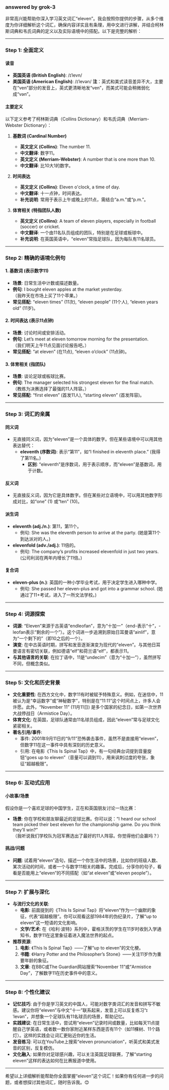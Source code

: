 ### answered by grok-3
非常高兴能帮助你深入学习英文词汇“eleven”。我会按照你提供的步骤，从多个维度为你详细解析这个词汇，确保内容详实且有条理，用中文进行讲解，并结合柯林斯词典和韦氏词典的定义以及实际语境中的搭配。以下是完整的解析：

---

### Step 1: 全面定义

#### 读音
- **英国英语 (British English)**: /ɪˈlevn/
- **美国英语 (American English)**: /ɪˈlevən/
**注**：英式和美式读音差异不大，主要在“ven”部分的发音上，英式更清晰地发“ven”，而美式可能会稍微弱化成“vən”。

#### 主要定义
以下定义参考了柯林斯词典（Collins Dictionary）和韦氏词典（Merriam-Webster Dictionary）：

1. **基数词 (Cardinal Number)**
   - **英文定义 (Collins)**: The number 11.
   - **中文翻译**: 数字11。
   - **英文定义 (Merriam-Webster)**: A number that is one more than 10.
   - **中文翻译**: 比10大1的数字。

2. **时间表达**
   - **英文定义 (Collins)**: Eleven o'clock, a time of day.
   - **中文翻译**: 十一点钟，时间表达。
   - **补充说明**: 常用于表示上午或晚上的11点，需结合“a.m.”或“p.m.”。

3. **体育相关 (特指团队人数)**
   - **英文定义 (Collins)**: A team of eleven players, especially in football (soccer) or cricket.
   - **中文翻译**: 一个由11名队员组成的团队，特别是在足球或板球中。
   - **补充说明**: 在英国英语中，“eleven”常指足球队，因为每队有11名球员。

---

### Step 2: 精确的语境化例句

#### 1. 基数词 (表示数字11)
- **场景**: 日常生活中计数或描述数量。
- **例句**: I bought eleven apples at the market yesterday.  
  （我昨天在市场上买了11个苹果。）
- **常见搭配**: “eleven times” (11次), “eleven people” (11个人), “eleven years old” (11岁)。

#### 2. 时间表达 (表示11点钟)
- **场景**: 讨论时间或安排活动。
- **例句**: Let’s meet at eleven tomorrow morning for the presentation.  
  （我们明天上午11点见面讨论报告吧。）
- **常见搭配**: “at eleven” (在11点), “eleven o’clock” (11点钟)。

#### 3. 体育相关 (指团队)
- **场景**: 谈论足球或板球比赛。
- **例句**: The manager selected his strongest eleven for the final match.  
  （教练为决赛选择了最强的11人阵容。）
- **常见搭配**: “first eleven” (首发11人), “starting eleven” (首发阵容)。

---

### Step 3: 词汇的亲属

#### 同义词
- 无直接同义词，因为“eleven”是一个具体的数字。但在某些语境中可以用其他表达替代：
  - **eleventh (序数词)**: 表示“第11”，如“I finished in eleventh place.” (我得了第11名。)
    - **区别**: “eleventh”是序数词，用于表示顺序，而“eleven”是基数词，用于计数。

#### 反义词
- 无直接反义词，因为它是具体数字。但在某些对立语境中，可以用其他数字形成对比，如“one” (1) 或“ten” (10)。

#### 派生词
- **eleventh (adj./n.)**: 第11，第11个。
  - 例句: She was the eleventh person to arrive at the party. (她是第11个到达派对的人。)
- **elevenfold (adv./adj.)**: 11倍的。
  - 例句: The company’s profits increased elevenfold in just two years. (公司利润在两年内增长了11倍。)

#### 复合词
- **eleven-plus (n.)**: 英国的一种小学毕业考试，用于决定学生进入哪种中学。
  - 例句: She passed her eleven-plus and got into a grammar school. (她通过了11+考试，进入了一所文法学校。)

---

### Step 4: 词源探索

- **词源**: “Eleven”来源于古英语“endleofan”，意为“十加一”（end-表示“十”，-leofan表示“剩余的一个”）。这个词进一步追溯到原始日耳曼语“ainlif”，意为“一个剩下的”（即10之后的一个）。
- **演变**: 在中古英语时期，拼写和发音逐渐演变为现代的“eleven”。与其他日耳曼语言有密切关联，例如德语“elf”和荷兰语“elf”，都表示11。
- **与其他语言的关联**: 在拉丁语中，11是“undecim”（意为“十加一”），虽然拼写不同，但概念类似。

---

### Step 5: 文化和历史背景

- **文化重要性**: 在西方文化中，数字11有时被赋予特殊意义。例如，在迷信中，11被认为是“幸运数字”或“神秘数字”，特别是在“11:11”这个时间点上，许多人会许愿。此外，“November 11” (11月11日) 是多个国家的纪念日，如第一次世界大战停战日（Armistice Day）。
- **体育文化**: 在英国，足球队通常由11名球员组成，因此“eleven”常与足球文化紧密相关。
- **著名引用/事件**:
  - 事件: 2001年9月11日的“9/11”恐怖袭击事件，虽然不是直接用“eleven”，但数字11在这一事件中具有深刻的历史意义。
  - 引用: 在电影《This Is Spinal Tap》中，有一句经典台词提到音量旋钮“goes up to eleven”（音量可以调到11），用来讽刺过度的夸张，象征“超越极限”。

---

### Step 6: 互动式应用

#### 小故事/场景
假设你是一个喜欢足球的中国学生，正在和英国朋友讨论一场比赛：
- **场景**: 你在学校和朋友聊最近的足球比赛。你可以说：“I heard our school team picked their best eleven for the championship game. Do you think they’ll win?”  
  （我听说我们学校队为冠军赛选出了最好的11人阵容。你觉得他们会赢吗？）

#### 挑战/问题
- **问题**: 试着用“eleven”造句，描述一个你生活中的场景，比如你的班级人数、某次活动的时间，或者一个与数字11相关的趣事。完成后，分享你的句子，看看是否能用上“eleven”的不同搭配（如“at eleven”或“eleven people”）。

---

### Step 7: 扩展与深化

- **与流行文化的关联**:
  - **电影**: 前面提到的《This Is Spinal Tap》将“eleven”作为一个幽默的象征，代表“超越极限”。你可以观看这部1984年的伪纪录片，了解“up to eleven”这一短语的文化影响。
  - **文学/艺术**: 在《哈利·波特》系列中，霍格沃茨的学生在11岁时收到入学通知书，数字11在这里象征着进入魔法世界的起点。
- **推荐资源**:
  1. **电影**: 《This Is Spinal Tap》——了解“up to eleven”的文化梗。
  2. **书籍**: 《Harry Potter and the Philosopher’s Stone》——关注11岁作为重要年龄的象征。
  3. **文章**: 在BBC或The Guardian网站搜索“November 11”或“Armistice Day”，了解数字11在历史事件中的意义。

---

### Step 8: 个性化建议

- **记忆技巧**: 由于你是学习英文的中国人，可能对数字类词汇的发音和拼写不敏感。建议你将“eleven”与中文“十一”联系起来，发音上可以反复练习“ɪˈlevən”，并想象一个足球队有11名球员的场景，帮助记忆。
- **实践建议**: 在日常生活中，尝试用“eleven”记录时间或数量，比如每天11点提醒自己学英语，或者数一数你家附近某样东西是否有11个（如11棵树、11个路灯）。这样的实践会让词汇更贴近你的生活。
- **发音练习**: 可以在YouTube上搜索“eleven pronunciation”，听英式和美式发音的区别，反复模仿。
- **文化融入**: 如果你对足球感兴趣，可以关注英国足球联赛，了解“starting eleven”这样的表达如何在比赛报道中使用。

---

希望以上详细解析能帮助你全面掌握“eleven”这个词汇！如果你有任何进一步的问题，或者想探讨其他词汇，随时告诉我。😊